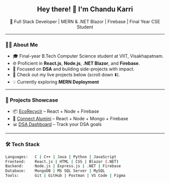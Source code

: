 <h2 align="center">Hey there! 👋 I'm Chandu Karri</h2>

<p align="center">
  🚀 Full Stack Developer | MERN & .NET Blazor | Firebase | Final Year CSE Student <br>
  
</p>

---

### 👨‍💻 About Me
- 🎓 Final-year B.Tech Computer Science student at VIIT, Visakhapatnam.
- 🌐 Proficient in **React.js**, **Node.js**, **.NET Blazor**, and **Firebase**.
- 🧠 Focused on **DSA** and building side-projects with impact.
- 🔗 Check out my live projects below (scroll down ⬇️).
- 💡 Currently exploring **MERN Deployment** 

---

### 💼 Projects Showcase
- 📦 [EcoRecyclr](https://eco-flax.vercel.app/) – React + Node  + Firebase  
- 🛒 [Connect Alumini](https://alumin.vercel.app/) – React + Node + Mongo + Firebase  
- 📊 [DSA Dashboard](https://dsa-mauve.vercel.app/) – Track your DSA goals 

---

### 🛠️ Tech Stack

```bash
Languages:   C | C++ | Java | Python | JavaScript
Frontend:    React.js | HTML | CSS | Blazor (.NET)
Backend:     Node.js | Express.js | .NET | Firebase
Database:    MongoDB | MS SQL Server | MySQL
Tools:       Git | GitHub | Postman | VS Code | Figma

